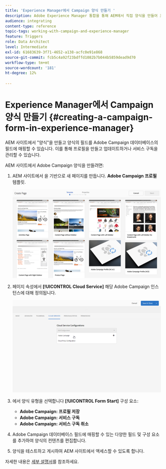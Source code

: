 ```yaml
---
title: 'Experience Manager에서 Campaign 양식 만들기 '
description: Adobe Experience Manager 통합을 통해 AEM에서 직접 양식을 만들어 프로필을 만들고 업데이트하거나 구독을 관리할 수 있습니다.
audience: integrating
content-type: reference
topic-tags: working-with-campaign-and-experience-manager
feature: Triggers
role: Data Architect
level: Intermediate
exl-id: 61683639-3f71-4652-a138-acfc0e91e868
source-git-commit: fcb5c4a92f23bdffd1082b7b044b5859dead9d70
workflow-type: tm+mt
source-wordcount: '181'
ht-degree: 12%

---
```


# Experience Manager에서 Campaign 양식 만들기 {#creating-a-campaign-form-in-experience-manager}

AEM 사이트에서 &quot;양식&quot;을 만들고 양식의 필드를 Adobe Campaign 데이터베이스의 필드에 매핑할 수 있습니다. 이를 통해 프로필을 만들고 업데이트하거나 서비스 구독을 관리할 수 있습니다.

AEM 사이트에서 Adobe Campaign 양식을 만들려면:

1. AEM 사이트에서 을 기반으로 새 페이지를 만듭니다. **Adobe Campaign 프로필** 템플릿.

   ![](assets/aem_content_forms.png)

1. 페이지 속성에서 **[!UICONTROL Cloud Service]** 해당 Adobe Campaign 인스턴스에 대해 정의됩니다.

   ![](assets/aem_content_forms_2.png)

1. 에서 양식 유형을 선택합니다 **[!UICONTROL Form Start]** 구성 요소:

   * **Adobe Campaign: 프로필 저장**
   * **Adobe Campaign: 서비스 구독**
   * **Adobe Campaign: 서비스 구독 취소**

1. Adobe Campaign 데이터베이스 필드에 매핑할 수 있는 다양한 필드 및 구성 요소를 추가하여 양식의 컨텐츠를 편집합니다.
1. 양식을 테스트하고 게시하여 AEM 사이트에서 액세스할 수 있도록 합니다.

자세한 내용은 [세부 설명서](https://experienceleague.adobe.com/docs/experience-manager-65/authoring/aem-adobe-campaign/adobe-campaign-forms.html)를 참조하세요.

